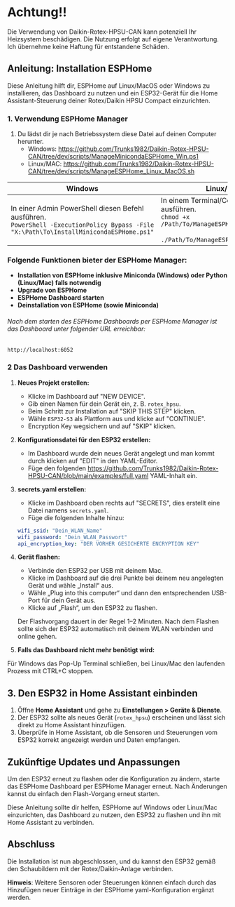 
# Achtung!!
Die Verwendung von Daikin-Rotex-HPSU-CAN kann potenziell Ihr Heizsystem beschädigen. Die Nutzung erfolgt auf eigene Verantwortung. Ich übernehme keine Haftung für entstandene Schäden.

## Anleitung: Installation ESPHome

Diese Anleitung hilft dir, ESPHome auf Linux/MacOS oder Windows zu installieren, das Dashboard zu nutzen und ein ESP32-Gerät für die Home Assistant-Steuerung deiner Rotex/Daikin HPSU Compact einzurichten.

### 1. Verwendung ESPHome Manager

1. Du lädst dir je nach Betriebssystem diese Datei auf deinen Computer herunter.
   - Windows: https://github.com/Trunks1982/Daikin-Rotex-HPSU-CAN/tree/dev/scripts/ManageMinicondaESPHome_Win.ps1
   - Linux/MAC: https://github.com/Trunks1982/Daikin-Rotex-HPSU-CAN/tree/dev/scripts/ManageESPHome_Linux_MacOS.sh

| **Windows**                                           | **Linux/MacOS**                                   |
|------------------------------------------------------|--------------------------------------------------|
| In einer Admin PowerShell diesen Befehl ausführen.<br>`PowerShell -ExecutionPolicy Bypass -File "X:\Path\To\InstallMinicondaESPHome.ps1"` | In einem Terminal/Console diese Befehle ausführen.<br>`chmod +x /Path/To/ManageESPHome_Linux_MacOS.sh`<br><br>`./Path/To/ManageESPHome_Linux_MacOS.sh` |

### Folgende Funktionen bieter der ESPHome Manager:

- **Installation von ESPHome inklusive Miniconda (Windows) oder Python (Linux/Mac) falls notwendig**  
- **Upgrade von ESPHome**
- **ESPHome Dashboard starten**
- **Deinstallation von ESPHome (sowie Miniconda)**
  
###### Nach dem starten des ESPHome Dashboards per ESPHome Manager ist das Dashboard unter folgender URL erreichbar:

```
http://localhost:6052
```

### 2 Das Dashboard verwenden

1. **Neues Projekt erstellen:**
   - Klicke im Dashboard auf "NEW DEVICE".
   - Gib einen Namen für dein Gerät ein, z. B. `rotex_hpsu`.
   - Beim Schritt zur Installation auf "SKIP THIS STEP" klicken.
   - Wähle `ESP32-S3` als Plattform aus und klicke auf "CONTINUE".
   - Encryption Key wegsichern und auf "SKIP" klicken.

2. **Konfigurationsdatei für den ESP32 erstellen:**
   - Im Dashboard wurde dein neues Gerät angelegt und man kommt durch klicken auf "EDIT" in den YAML-Editor.
   - Füge den folgenden https://github.com/Trunks1982/Daikin-Rotex-HPSU-CAN/blob/main/examples/full.yaml YAML-Inhalt ein.

3. **secrets.yaml erstellen:**
   - Klicke im Dashboard oben rechts auf "SECRETS", dies erstellt eine Datei namens `secrets.yaml`.
   - Füge die folgenden Inhalte hinzu:

   ```yaml
   wifi_ssid: "Dein_WLAN_Name"
   wifi_password: "Dein_WLAN_Passwort"
   api_encryption_key: "DER VORHER GESICHERTE ENCRYPTION KEY"
   ```

4. **Gerät flashen:**
   - Verbinde den ESP32 per USB mit deinem Mac.
   - Klicke im Dashboard auf die drei Punkte bei deinem neu angelegten Gerät und wähle „Install“ aus.
   - Wähle „Plug into this computer“ und dann den entsprechenden USB-Port für dein Gerät aus.
   - Klicke auf „Flash“, um den ESP32 zu flashen.

   Der Flashvorgang dauert in der Regel 1–2 Minuten. Nach dem Flashen sollte sich der ESP32 automatisch mit deinem WLAN verbinden und online gehen.

5. **Falls das Dashboard nicht mehr benötigt wird:**

Für Windows das Pop-Up Terminal schließen, bei Linux/Mac den laufenden Prozess mit CTRL+C stoppen.

## 3. Den ESP32 in Home Assistant einbinden

1. Öffne **Home Assistant** und gehe zu **Einstellungen > Geräte & Dienste**.
2. Der ESP32 sollte als neues Gerät (`rotex_hpsu`) erscheinen und lässt sich direkt zu Home Assistant hinzufügen.
3. Überprüfe in Home Assistant, ob die Sensoren und Steuerungen vom ESP32 korrekt angezeigt werden und Daten empfangen.

## Zukünftige Updates und Anpassungen

Um den ESP32 erneut zu flashen oder die Konfiguration zu ändern, starte das ESPHome Dashboard per ESPHome Manager erneut. Nach Änderungen kannst du einfach den Flash-Vorgang erneut starten.

Diese Anleitung sollte dir helfen, ESPHome auf Windows oder Linux/Mac einzurichten, das Dashboard zu nutzen, den ESP32 zu flashen und ihn mit Home Assistant zu verbinden.

## Abschluss

Die Installation ist nun abgeschlossen, und du kannst den ESP32 gemäß den Schaubildern mit der Rotex/Daikin-Anlage verbinden.


**Hinweis**: Weitere Sensoren oder Steuerungen können einfach durch das Hinzufügen neuer Einträge in der ESPHome yaml-Konfiguration ergänzt werden.



